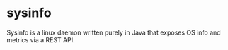# sysinfo
Sysinfo is a linux daemon written purely in Java that exposes OS info and metrics via a REST API.
